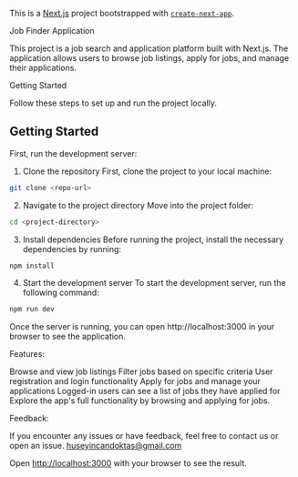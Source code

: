 This is a [Next.js](https://nextjs.org/) project bootstrapped with [`create-next-app`](https://github.com/vercel/next.js/tree/canary/packages/create-next-app).

Job Finder Application

This project is a job search and application platform built with Next.js. The application allows users to browse job listings, apply for jobs, and manage their applications.

Getting Started

Follow these steps to set up and run the project locally.

## Getting Started

First, run the development server:

1. Clone the repository
   First, clone the project to your local machine:

```bash
git clone <repo-url>
```

2. Navigate to the project directory
   Move into the project folder:

```bash
cd <project-directory>
```

3. Install dependencies
   Before running the project, install the necessary dependencies by running:

```bash
npm install
```

4. Start the development server
   To start the development server, run the following command:

```bash
npm run dev
```

Once the server is running, you can open http://localhost:3000 in your browser to see the application.

Features:

Browse and view job listings
Filter jobs based on specific criteria
User registration and login functionality
Apply for jobs and manage your applications
Logged-in users can see a list of jobs they have applied for
Explore the app's full functionality by browsing and applying for jobs.

Feedback:

If you encounter any issues or have feedback, feel free to contact us or open an issue.
huseyincandoktas@gmail.com



Open [http://localhost:3000](http://localhost:3000) with your browser to see the result.

